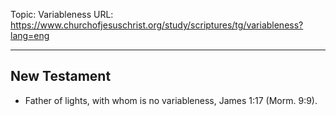 Topic: Variableness
URL: https://www.churchofjesuschrist.org/study/scriptures/tg/variableness?lang=eng

---

## New Testament

- Father of lights, with whom is no variableness, James 1:17 (Morm. 9:9).

